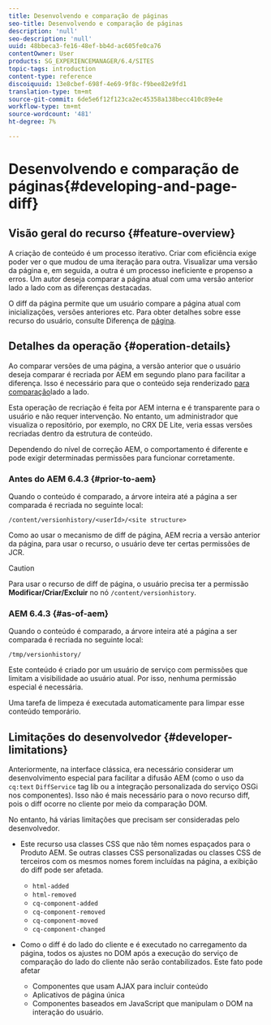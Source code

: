 ```yaml
---
title: Desenvolvendo e comparação de páginas
seo-title: Desenvolvendo e comparação de páginas
description: 'null'
seo-description: 'null'
uuid: 48bbeca3-fe16-48ef-bb4d-ac605fe0ca76
contentOwner: User
products: SG_EXPERIENCEMANAGER/6.4/SITES
topic-tags: introduction
content-type: reference
discoiquuid: 13e8cbef-698f-4e69-9f8c-f9bee82e9fd1
translation-type: tm+mt
source-git-commit: 6de5e6f12f123ca2ec45358a138becc410c89e4e
workflow-type: tm+mt
source-wordcount: '481'
ht-degree: 7%

---
```



# Desenvolvendo e comparação de páginas{#developing-and-page-diff}

## Visão geral do recurso {#feature-overview}

A criação de conteúdo é um processo iterativo. Criar com eficiência exige poder ver o que mudou de uma iteração para outra. Visualizar uma versão da página e, em seguida, a outra é um processo ineficiente e propenso a erros. Um autor deseja comparar a página atual com uma versão anterior lado a lado com as diferenças destacadas.

O diff da página permite que um usuário compare a página atual com inicializações, versões anteriores etc. Para obter detalhes sobre esse recurso do usuário, consulte Diferença de [página](/help/sites-authoring/page-diff.md).

## Detalhes da operação {#operation-details}

Ao comparar versões de uma página, a versão anterior que o usuário deseja comparar é recriada por AEM em segundo plano para facilitar a diferença. Isso é necessário para que o conteúdo seja renderizado [para comparação](/help/sites-authoring/page-diff.md#presentation-of-differences)lado a lado.

Esta operação de recriação é feita por AEM interna e é transparente para o usuário e não requer intervenção. No entanto, um administrador que visualiza o repositório, por exemplo, no CRX DE Lite, veria essas versões recriadas dentro da estrutura de conteúdo.

Dependendo do nível de correção AEM, o comportamento é diferente e pode exigir determinadas permissões para funcionar corretamente.

### Antes do AEM 6.4.3 {#prior-to-aem}

Quando o conteúdo é comparado, a árvore inteira até a página a ser comparada é recriada no seguinte local:

`/content/versionhistory/<userId>/<site structure>`

Como ao usar o mecanismo de diff de página, AEM recria a versão anterior da página, para usar o recurso, o usuário deve ter certas permissões de JCR.

>[!CAUTION]
>
>Para usar o recurso de diff de página, o usuário precisa ter a permissão **Modificar/Criar/Excluir** no nó `/content/versionhistory`.

### AEM 6.4.3 {#as-of-aem}

Quando o conteúdo é comparado, a árvore inteira até a página a ser comparada é recriada no seguinte local:

`/tmp/versionhistory/`

Este conteúdo é criado por um usuário de serviço com permissões que limitam a visibilidade ao usuário atual. Por isso, nenhuma permissão especial é necessária.

Uma tarefa de limpeza é executada automaticamente para limpar esse conteúdo temporário.

## Limitações do desenvolvedor {#developer-limitations}

Anteriormente, na interface clássica, era necessário considerar um desenvolvimento especial para facilitar a difusão AEM (como o uso da `cq:text` `DiffService` tag lib ou a integração personalizada do serviço OSGi nos componentes). Isso não é mais necessário para o novo recurso diff, pois o diff ocorre no cliente por meio da comparação DOM.

No entanto, há várias limitações que precisam ser consideradas pelo desenvolvedor.

* Este recurso usa classes CSS que não têm nomes espaçados para o Produto AEM. Se outras classes CSS personalizadas ou classes CSS de terceiros com os mesmos nomes forem incluídas na página, a exibição do diff pode ser afetada.

   * `html-added`
   * `html-removed`
   * `cq-component-added`
   * `cq-component-removed`
   * `cq-component-moved`
   * `cq-component-changed`

* Como o diff é do lado do cliente e é executado no carregamento da página, todos os ajustes no DOM após a execução do serviço de comparação do lado do cliente não serão contabilizados. Este fato pode afetar

   * Componentes que usam AJAX para incluir conteúdo
   * Aplicativos de página única
   * Componentes baseados em JavaScript que manipulam o DOM na interação do usuário.


